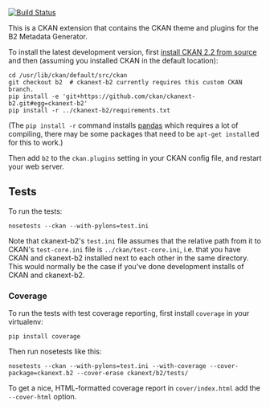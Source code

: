 [![Build Status](https://travis-ci.org/ckan/ckanext-b2.png?branch=travis)](https://travis-ci.org/ckan/ckanext-b2)

This is a CKAN extension that contains the CKAN theme and plugins for the B2
Metadata Generator.

To install the latest development version, first
[install CKAN 2.2 from source](http://docs.ckan.org/en/latest/maintaining/installing/install-from-source.html)
and then (assuming you installed CKAN in the default location):

    cd /usr/lib/ckan/default/src/ckan
    git checkout b2  # ckanext-b2 currently requires this custom CKAN branch.
    pip install -e 'git+https://github.com/ckan/ckanext-b2.git#egg=ckanext-b2'
    pip install -r ../ckanext-b2/requirements.txt

(The `pip install -r` command installs [pandas](http://pandas.pydata.org/)
which requires a lot of compiling, there may be some packages that need to be
`apt-get install`ed for this to work.)

Then add `b2` to the `ckan.plugins` setting in your CKAN config file, and
restart your web server.


Tests
-----

To run the tests:

    nosetests --ckan --with-pylons=test.ini

Note that ckanext-b2's `test.ini` file assumes that the relative path from it
to CKAN's `test-core.ini` file is `../ckan/test-core.ini`, i.e. that you have
CKAN and ckanext-b2 installed next to each other in the same directory. This
would normally be the case if you've done development installs of CKAN and
ckanext-b2.


### Coverage

To run the tests with test coverage reporting, first install `coverage` in your
virtualenv:

    pip install coverage

Then run nosetests like this:

    nosetests --ckan --with-pylons=test.ini --with-coverage --cover-package=ckanext.b2 --cover-erase ckanext/b2/tests/

To get a nice, HTML-formatted coverage report in `cover/index.html` add the
`--cover-html` option.
